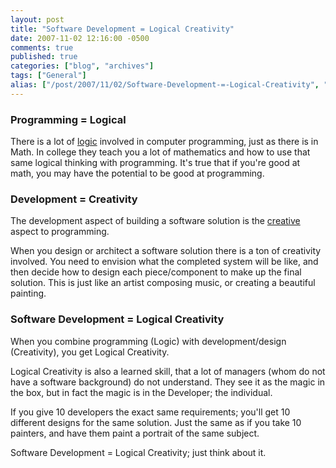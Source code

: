 ```yaml
---
layout: post
title: "Software Development = Logical Creativity"
date: 2007-11-02 12:16:00 -0500
comments: true
published: true
categories: ["blog", "archives"]
tags: ["General"]
alias: ["/post/2007/11/02/Software-Development-=-Logical-Creativity", "/post/2007/11/02/software-development-=-logical-creativity"]
---
```

<!-- more -->
<H3>Programming = Logical</H3>
<P>There is a lot of <A href="http://en.wikipedia.org/wiki/Logic">logic</A> involved in computer programming, just as there is in Math. In college they teach you a lot of mathematics and how to use that same logical thinking with programming. It's true that if you're good at math, you may have the potential to&nbsp;be good at programming.</P>
<H3>Development = Creativity</H3>
<P>The development aspect of&nbsp;building a software solution is the <A href="http://en.wikipedia.org/wiki/Creativity">creative</A> aspect to programming.</P>
<P>When you design or architect a software solution there is a ton of creativity involved. You need to envision what the completed system will be like, and then decide how to design each piece/component to make up the final solution. This is just like an artist composing music, or creating a beautiful painting.</P>
<H3>Software Development = Logical Creativity</H3>
<P>When you combine programming (Logic) with development/design (Creativity), you get Logical Creativity.</P>
<P>Logical Creativity is also a learned skill, that a lot of managers (whom do not have a software background) do not understand. They see it as the magic in the box, but in fact the magic is in the Developer; the individual.</P>
<P>If you give 10 developers the exact same requirements; you'll get 10 different designs for the same solution. Just the same as if you take 10 painters, and have them paint a portrait of the same subject.</P>
<P>Software Development = Logical Creativity; just think about it.</P>
<P>&nbsp;</P>
